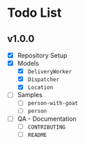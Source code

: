 # Todo List

## v1.0.0

- [x] Repository Setup
- [x] Models
  - [x] `DeliveryWorker`
  - [x] `Dispatcher`
  - [x] `Location`
- [ ] Samples
  - [ ] `person-with-goat`
  - [ ] `person`
- [ ] QA - Documentation
  - [ ] `CONTRIBUTING`
  - [ ] `README`
